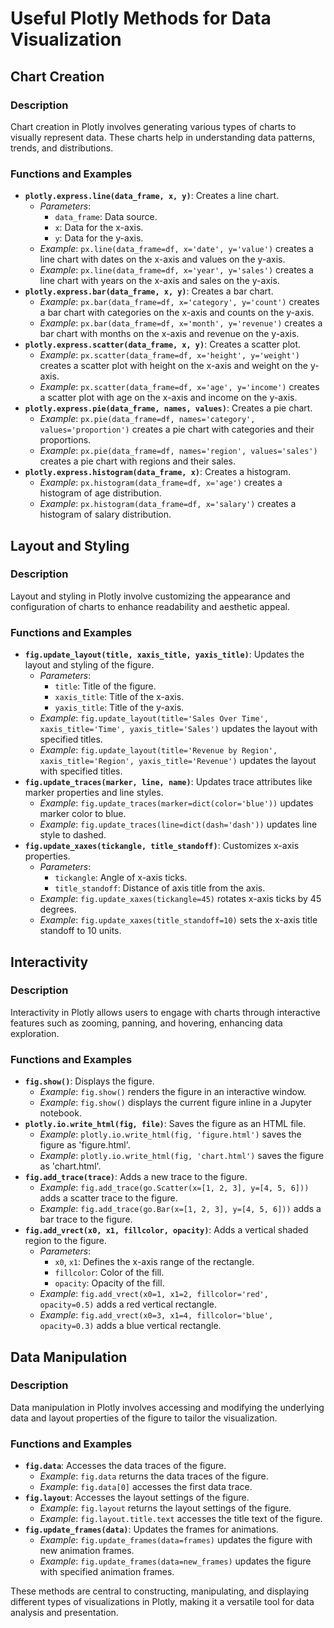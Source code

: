 # Useful Plotly Methods for Data Visualization

## Chart Creation

### Description
Chart creation in Plotly involves generating various types of charts to visually represent data. These charts help in understanding data patterns, trends, and distributions.

### Functions and Examples

- **`plotly.express.line(data_frame, x, y)`**: Creates a line chart.
  - *Parameters*:
    - `data_frame`: Data source.
    - `x`: Data for the x-axis.
    - `y`: Data for the y-axis.
  - *Example*: `px.line(data_frame=df, x='date', y='value')` creates a line chart with dates on the x-axis and values on the y-axis.
  - *Example*: `px.line(data_frame=df, x='year', y='sales')` creates a line chart with years on the x-axis and sales on the y-axis.
- **`plotly.express.bar(data_frame, x, y)`**: Creates a bar chart.
  - *Example*: `px.bar(data_frame=df, x='category', y='count')` creates a bar chart with categories on the x-axis and counts on the y-axis.
  - *Example*: `px.bar(data_frame=df, x='month', y='revenue')` creates a bar chart with months on the x-axis and revenue on the y-axis.
- **`plotly.express.scatter(data_frame, x, y)`**: Creates a scatter plot.
  - *Example*: `px.scatter(data_frame=df, x='height', y='weight')` creates a scatter plot with height on the x-axis and weight on the y-axis.
  - *Example*: `px.scatter(data_frame=df, x='age', y='income')` creates a scatter plot with age on the x-axis and income on the y-axis.
- **`plotly.express.pie(data_frame, names, values)`**: Creates a pie chart.
  - *Example*: `px.pie(data_frame=df, names='category', values='proportion')` creates a pie chart with categories and their proportions.
  - *Example*: `px.pie(data_frame=df, names='region', values='sales')` creates a pie chart with regions and their sales.
- **`plotly.express.histogram(data_frame, x)`**: Creates a histogram.
  - *Example*: `px.histogram(data_frame=df, x='age')` creates a histogram of age distribution.
  - *Example*: `px.histogram(data_frame=df, x='salary')` creates a histogram of salary distribution.

## Layout and Styling

### Description
Layout and styling in Plotly involve customizing the appearance and configuration of charts to enhance readability and aesthetic appeal.

### Functions and Examples

- **`fig.update_layout(title, xaxis_title, yaxis_title)`**: Updates the layout and styling of the figure.
  - *Parameters*:
    - `title`: Title of the figure.
    - `xaxis_title`: Title of the x-axis.
    - `yaxis_title`: Title of the y-axis.
  - *Example*: `fig.update_layout(title='Sales Over Time', xaxis_title='Time', yaxis_title='Sales')` updates the layout with specified titles.
  - *Example*: `fig.update_layout(title='Revenue by Region', xaxis_title='Region', yaxis_title='Revenue')` updates the layout with specified titles.
- **`fig.update_traces(marker, line, name)`**: Updates trace attributes like marker properties and line styles.
  - *Example*: `fig.update_traces(marker=dict(color='blue'))` updates marker color to blue.
  - *Example*: `fig.update_traces(line=dict(dash='dash'))` updates line style to dashed.
- **`fig.update_xaxes(tickangle, title_standoff)`**: Customizes x-axis properties.
  - *Parameters*:
    - `tickangle`: Angle of x-axis ticks.
    - `title_standoff`: Distance of axis title from the axis.
  - *Example*: `fig.update_xaxes(tickangle=45)` rotates x-axis ticks by 45 degrees.
  - *Example*: `fig.update_xaxes(title_standoff=10)` sets the x-axis title standoff to 10 units.

## Interactivity

### Description
Interactivity in Plotly allows users to engage with charts through interactive features such as zooming, panning, and hovering, enhancing data exploration.

### Functions and Examples

- **`fig.show()`**: Displays the figure.
  - *Example*: `fig.show()` renders the figure in an interactive window.
  - *Example*: `fig.show()` displays the current figure inline in a Jupyter notebook.
- **`plotly.io.write_html(fig, file)`**: Saves the figure as an HTML file.
  - *Example*: `plotly.io.write_html(fig, 'figure.html')` saves the figure as 'figure.html'.
  - *Example*: `plotly.io.write_html(fig, 'chart.html')` saves the figure as 'chart.html'.
- **`fig.add_trace(trace)`**: Adds a new trace to the figure.
  - *Example*: `fig.add_trace(go.Scatter(x=[1, 2, 3], y=[4, 5, 6]))` adds a scatter trace to the figure.
  - *Example*: `fig.add_trace(go.Bar(x=[1, 2, 3], y=[4, 5, 6]))` adds a bar trace to the figure.
- **`fig.add_vrect(x0, x1, fillcolor, opacity)`**: Adds a vertical shaded region to the figure.
  - *Parameters*:
    - `x0`, `x1`: Defines the x-axis range of the rectangle.
    - `fillcolor`: Color of the fill.
    - `opacity`: Opacity of the fill.
  - *Example*: `fig.add_vrect(x0=1, x1=2, fillcolor='red', opacity=0.5)` adds a red vertical rectangle.
  - *Example*: `fig.add_vrect(x0=3, x1=4, fillcolor='blue', opacity=0.3)` adds a blue vertical rectangle.

## Data Manipulation

### Description
Data manipulation in Plotly involves accessing and modifying the underlying data and layout properties of the figure to tailor the visualization.

### Functions and Examples

- **`fig.data`**: Accesses the data traces of the figure.
  - *Example*: `fig.data` returns the data traces of the figure.
  - *Example*: `fig.data[0]` accesses the first data trace.
- **`fig.layout`**: Accesses the layout settings of the figure.
  - *Example*: `fig.layout` returns the layout settings of the figure.
  - *Example*: `fig.layout.title.text` accesses the title text of the figure.
- **`fig.update_frames(data)`**: Updates the frames for animations.
  - *Example*: `fig.update_frames(data=frames)` updates the figure with new animation frames.
  - *Example*: `fig.update_frames(data=new_frames)` updates the figure with specified animation frames.

These methods are central to constructing, manipulating, and displaying different types of visualizations in Plotly, making it a versatile tool for data analysis and presentation.
